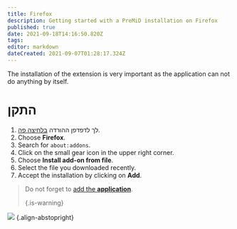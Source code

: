 ```yaml
---
title: Firefox
description: Getting started with a PreMiD installation on Firefox
published: true
date: 2021-09-18T14:16:50.820Z
tags: 
editor: markdown
dateCreated: 2021-09-07T01:28:17.324Z
---
```


The installation of the extension is very important as the application can not do anything by itself.

# התקן
1. לך לדפדפן ההורדה [בלחיצה פה](https://premid.app/downloads).
2. Choose **Firefox**.
3. Search for `about:addons`.
4. Click on the small gear icon in the upper right corner.
5. Choose **Install add-on from file**.
6. Select the file you downloaded recently.
7. Accept the installation by clicking on **Add**.

> Do not forget to [add the **application**](/install). 
> 
> {.is-warning}

![](https://img.icons8.com/color/2x/firefox.png) {.align-abstopright}